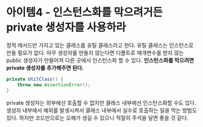 # 아이템4 - 인스턴스화를 막으려거든 private 생성자를 사용하라

정적 메서드만 가지고 있는 클래스를 유틸 클래스라고 한다. 유틸 클래스는 인스턴스로 만들 필요가 없다. 아무 생성자를 만들지 않는다면 디폴트로 매개변수를 받지 않는 public 생성자가 만들어져 다른 곳에서 인스턴스화 할 수 있다. **인스턴스화를 막으려면 private 생성자를 추가해주면 된다.**

```java
private UtilClass() {
    throw new AssertionError();
}
```

private 생성자는 외부에선 호출할 수 없지만 클래스 내부에선 인스턴스화할 수도 있다. 생성자 내부에서 예외를 발생시켜서 클래스 내부에서 실수로 호출하는 일을 막는 방법도 있다.
하지만 코드만으로는 오해가 생길 수 있으니 적절히 주석을 달면 좋을 것 같다.
